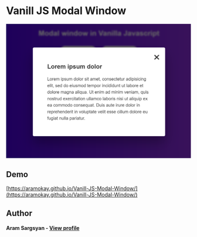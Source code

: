 # Vanill JS Modal Window

[![Modal window in Vanilla Javascript](https://github.com/josenavarrohub/vanilla-js-modal-window/blob/main/demo.png?raw=true)](https://github.com/aramokay)

## Demo
[https://aramokay.github.io/Vanill-JS-Modal-Window/](https://aramokay.github.io/Vanill-JS-Modal-Window/)

## Author

#### Aram Sargsyan - [View profile](https://github.com/aramokay)

